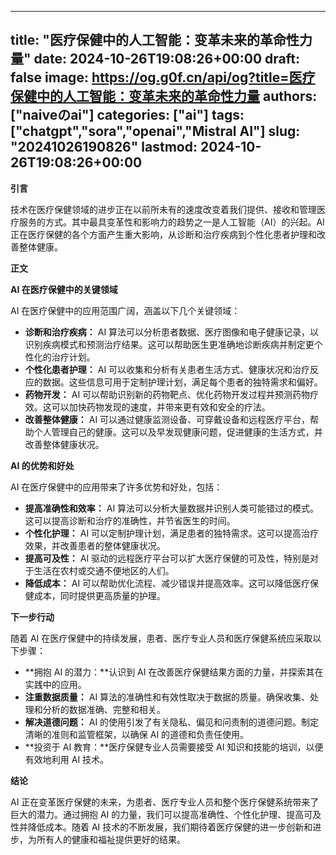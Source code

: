 
---
title: "医疗保健中的人工智能：变革未来的革命性力量"
date: 2024-10-26T19:08:26+00:00
draft: false
image: https://og.g0f.cn/api/og?title=医疗保健中的人工智能：变革未来的革命性力量
authors: ["naiveのai"]
categories: ["ai"]
tags: ["chatgpt","sora","openai","Mistral AI"]
slug: "20241026190826"
lastmod: 2024-10-26T19:08:26+00:00
---
**引言**

技术在医疗保健领域的进步正在以前所未有的速度改变着我们提供、接收和管理医疗服务的方式。其中最具变革性和影响力的趋势之一是人工智能（AI）的兴起。AI 正在医疗保健的各个方面产生重大影响，从诊断和治疗疾病到个性化患者护理和改善整体健康。

**正文**

**AI 在医疗保健中的关键领域**

AI 在医疗保健中的应用范围广阔，涵盖以下几个关键领域：

* **诊断和治疗疾病：** AI 算法可以分析患者数据、医疗图像和电子健康记录，以识别疾病模式和预测治疗结果。这可以帮助医生更准确地诊断疾病并制定更个性化的治疗计划。
* **个性化患者护理：** AI 可以收集和分析有关患者生活方式、健康状况和治疗反应的数据。这些信息可用于定制护理计划，满足每个患者的独特需求和偏好。
* **药物开发：** AI 可以帮助识别新的药物靶点、优化药物开发过程并预测药物疗效。这可以加快药物发现的速度，并带来更有效和安全的疗法。
* **改善整体健康：** AI 可以通过健康监测设备、可穿戴设备和远程医疗平台，帮助个人管理自己的健康。这可以及早发现健康问题，促进健康的生活方式，并改善整体健康状况。

**AI 的优势和好处**

AI 在医疗保健中的应用带来了许多优势和好处，包括：

* **提高准确性和效率：** AI 算法可以分析大量数据并识别人类可能错过的模式。这可以提高诊断和治疗的准确性，并节省医生的时间。
* **个性化护理：** AI 可以定制护理计划，满足患者的独特需求。这可以提高治疗效果，并改善患者的整体健康状况。
* **提高可及性：** AI 驱动的远程医疗平台可以扩大医疗保健的可及性，特别是对于生活在农村或交通不便地区的人们。
* **降低成本：** AI 可以帮助优化流程、减少错误并提高效率。这可以降低医疗保健成本，同时提供更高质量的护理。

**下一步行动**

随着 AI 在医疗保健中的持续发展，患者、医疗专业人员和医疗保健系统应采取以下步骤：

* **拥抱 AI 的潜力：**认识到 AI 在改善医疗保健结果方面的力量，并探索其在实践中的应用。
* **注重数据质量：** AI 算法的准确性和有效性取决于数据的质量。确保收集、处理和分析的数据准确、完整和相关。
* **解决道德问题：** AI 的使用引发了有关隐私、偏见和问责制的道德问题。制定清晰的准则和监管框架，以确保 AI 的道德和负责任使用。
* **投资于 AI 教育：**医疗保健专业人员需要接受 AI 知识和技能的培训，以便有效地利用 AI 技术。

**结论**

AI 正在变革医疗保健的未来，为患者、医疗专业人员和整个医疗保健系统带来了巨大的潜力。通过拥抱 AI 的力量，我们可以提高准确性、个性化护理、提高可及性并降低成本。随着 AI 技术的不断发展，我们期待着医疗保健的进一步创新和进步，为所有人的健康和福祉提供更好的结果。